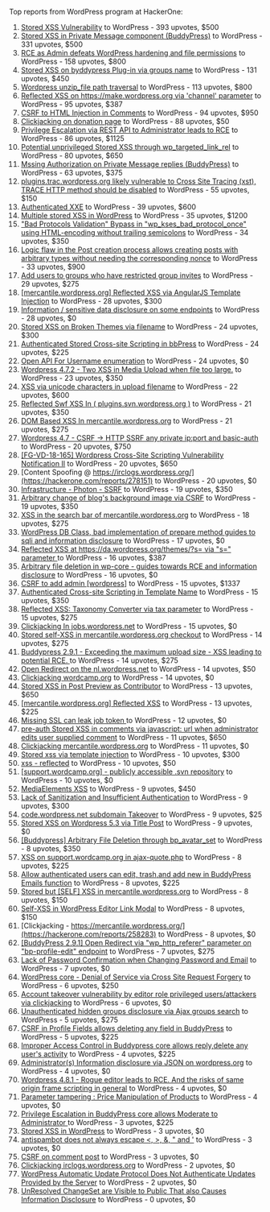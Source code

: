 Top reports from WordPress program at HackerOne:

1. [Stored XSS Vulnerability](https://hackerone.com/reports/643908) to WordPress - 393 upvotes, $500
2. [Stored XSS in Private Message component (BuddyPress)](https://hackerone.com/reports/487081) to WordPress - 331 upvotes, $500
3. [RCE as Admin defeats WordPress hardening and file permissions](https://hackerone.com/reports/436928) to WordPress - 158 upvotes, $800
4. [Stored XSS on byddypress Plug-in via groups name](https://hackerone.com/reports/592316) to WordPress - 131 upvotes, $450
5. [Wordpress unzip_file path traversal](https://hackerone.com/reports/205481) to WordPress - 113 upvotes, $800
6. [Reflected XSS on https://make.wordpress.org via 'channel' parameter](https://hackerone.com/reports/659419) to WordPress - 95 upvotes, $387
7. [CSRF to HTML Injection in Comments](https://hackerone.com/reports/428019) to WordPress - 94 upvotes, $950
8. [Clickjacking on donation page](https://hackerone.com/reports/921709) to WordPress - 88 upvotes, $50
9. [Privilege Escalation via REST API to Administrator leads to RCE](https://hackerone.com/reports/1107282) to WordPress - 86 upvotes, $1125
10. [Potential unprivileged Stored XSS through wp_targeted_link_rel](https://hackerone.com/reports/509930) to WordPress - 80 upvotes, $650
11. [Mssing Authorization on Private Message replies (BuddyPress)](https://hackerone.com/reports/490782) to WordPress - 63 upvotes, $375
12. [plugins.trac.wordpress.org likely vulnerable to Cross Site Tracing (xst), TRACE HTTP method should be disabled](https://hackerone.com/reports/222692) to WordPress - 55 upvotes, $150
13. [Authenticated XXE](https://hackerone.com/reports/1095645) to WordPress - 39 upvotes, $600
14. [Multiple stored XSS in WordPress](https://hackerone.com/reports/221507) to WordPress - 35 upvotes, $1200
15. ["Bad Protocols Validation" Bypass in "wp_kses_bad_protocol_once" using HTML-encoding without trailing semicolons](https://hackerone.com/reports/339483) to WordPress - 34 upvotes, $350
16. [Logic flaw in the Post creation process allows creating posts with arbitrary types without needing the corresponding nonce](https://hackerone.com/reports/404323) to WordPress - 33 upvotes, $900
17. [Add users to groups who have restricted group invites](https://hackerone.com/reports/538008) to WordPress - 29 upvotes, $275
18. [[mercantile.wordpress.org] Reflected XSS via AngularJS Template Injection](https://hackerone.com/reports/230234) to WordPress - 28 upvotes, $300
19. [Information / sensitive data disclosure on some endpoints](https://hackerone.com/reports/273726) to WordPress - 28 upvotes, $0
20. [Stored XSS on Broken Themes via filename](https://hackerone.com/reports/406289) to WordPress - 24 upvotes, $300
21. [Authenticated Stored Cross-site Scripting in bbPress](https://hackerone.com/reports/881918) to WordPress - 24 upvotes, $225
22. [Open API For Username enumeration](https://hackerone.com/reports/385322) to WordPress - 24 upvotes, $0
23. [Wordpress 4.7.2 - Two XSS in Media Upload when file too large.](https://hackerone.com/reports/203515) to WordPress - 23 upvotes, $350
24. [XSS via unicode characters in upload filename](https://hackerone.com/reports/179695) to WordPress - 22 upvotes, $600
25. [Reflected Swf XSS In ( plugins.svn.wordpress.org )](https://hackerone.com/reports/270060) to WordPress - 21 upvotes, $350
26. [DOM Based XSS In mercantile.wordpress.org](https://hackerone.com/reports/230435) to WordPress - 21 upvotes, $275
27. [Wordpress 4.7 - CSRF -\> HTTP SSRF any private ip:port and basic-auth](https://hackerone.com/reports/187520) to WordPress - 20 upvotes, $750
28. [[FG-VD-18-165] Wordpress Cross-Site Scripting Vulnerability Notification II](https://hackerone.com/reports/460911) to WordPress - 20 upvotes, $650
29. [Content Spoofing @ https://irclogs.wordpress.org/](https://hackerone.com/reports/278151) to WordPress - 20 upvotes, $0
30. [Infrastructure - Photon - SSRF](https://hackerone.com/reports/204513) to WordPress - 19 upvotes, $350
31. [Arbitrary change of blog's background image via CSRF](https://hackerone.com/reports/881855) to WordPress - 19 upvotes, $350
32. [XSS in the search bar of mercantile.wordpress.org](https://hackerone.com/reports/221893) to WordPress - 18 upvotes, $275
33. [WordPress DB Class, bad implementation of prepare method guides to sqli and information disclosure](https://hackerone.com/reports/179920) to WordPress - 17 upvotes, $0
34. [Reflected XSS at https://da.wordpress.org/themes/?s= via "s=" parameter ](https://hackerone.com/reports/222040) to WordPress - 16 upvotes, $387
35. [Arbitrary file deletion in wp-core - guides towards RCE and information disclosure](https://hackerone.com/reports/291878) to WordPress - 16 upvotes, $0
36. [CSRF to add admin [wordpress]](https://hackerone.com/reports/149589) to WordPress - 15 upvotes, $1337
37. [Authenticated Cross-site Scripting in Template Name](https://hackerone.com/reports/220903) to WordPress - 15 upvotes, $350
38. [Reflected XSS: Taxonomy Converter via tax parameter](https://hackerone.com/reports/495515) to WordPress - 15 upvotes, $275
39. [Clickjacking In jobs.wordpress.net](https://hackerone.com/reports/223024) to WordPress - 15 upvotes, $0
40. [Stored self-XSS in mercantile.wordpress.org checkout](https://hackerone.com/reports/230232) to WordPress - 14 upvotes, $275
41. [Buddypress 2.9.1 - Exceeding the maximum upload size  - XSS leading to potential RCE. ](https://hackerone.com/reports/263109) to WordPress - 14 upvotes, $275
42. [Open Redirect on the nl.wordpress.net](https://hackerone.com/reports/309058) to WordPress - 14 upvotes, $50
43. [Clickjacking wordcamp.org](https://hackerone.com/reports/230581) to WordPress - 14 upvotes, $0
44. [Stored XSS in Post Preview as Contributor](https://hackerone.com/reports/497724) to WordPress - 13 upvotes, $650
45. [[mercantile.wordpress.org] Reflected XSS](https://hackerone.com/reports/240256) to WordPress - 13 upvotes, $225
46. [Missing SSL can leak job token ](https://hackerone.com/reports/222036) to WordPress - 12 upvotes, $0
47. [pre-auth Stored XSS in comments via javascript: url when administrator edits user supplied comment](https://hackerone.com/reports/633231) to WordPress - 11 upvotes, $650
48. [Clickjacking mercantile.wordpress.org](https://hackerone.com/reports/264125) to WordPress - 11 upvotes, $0
49. [Stored xss via template injection](https://hackerone.com/reports/250837) to WordPress - 10 upvotes, $300
50. [xss - reflected](https://hackerone.com/reports/384112) to WordPress - 10 upvotes, $50
51. [[support.wordcamp.org] - publicly accessible .svn repository](https://hackerone.com/reports/309714) to WordPress - 10 upvotes, $0
52. [MediaElements XSS](https://hackerone.com/reports/299112) to WordPress - 9 upvotes, $450
53. [Lack of Sanitization and Insufficient Authentication](https://hackerone.com/reports/249759) to WordPress - 9 upvotes, $300
54. [code.wordpress.net subdomain Takeover](https://hackerone.com/reports/295330) to WordPress - 9 upvotes, $25
55. [Stored XSS on Wordpress 5.3 via Title Post](https://hackerone.com/reports/754352) to WordPress - 9 upvotes, $0
56. [[Buddypress] Arbitrary File Deletion through bp_avatar_set](https://hackerone.com/reports/183568) to WordPress - 8 upvotes, $350
57. [XSS on support.wordcamp.org in ajax-quote.php](https://hackerone.com/reports/355773) to WordPress - 8 upvotes, $225
58. [Allow authenticated users can edit, trash,and add new in BuddyPress Emails function](https://hackerone.com/reports/833782) to WordPress - 8 upvotes, $225
59. [Stored but [SELF] XSS in mercantile.wordpress.org](https://hackerone.com/reports/222224) to WordPress - 8 upvotes, $150
60. [Self-XSS in WordPress Editor Link Modal](https://hackerone.com/reports/224556) to WordPress - 8 upvotes, $150
61. [Clickjacking - https://mercantile.wordpress.org/](https://hackerone.com/reports/258283) to WordPress - 8 upvotes, $0
62. [[BuddyPress 2.9.1] Open Redirect via "wp_http_referer" parameter on "bp-profile-edit" endpoint](https://hackerone.com/reports/277502) to WordPress - 7 upvotes, $275
63. [Lack of Password Confirmation when Changing Password and Email](https://hackerone.com/reports/224214) to WordPress - 7 upvotes, $0
64. [WordPress core  - Denial of Service via Cross Site Request Forgery](https://hackerone.com/reports/153093) to WordPress - 6 upvotes, $250
65. [Account takeover vulnerability by editor role privileged users/attackers via clickjacking](https://hackerone.com/reports/388254) to WordPress - 6 upvotes, $0
66. [Unauthenticated hidden groups disclosure via Ajax groups search](https://hackerone.com/reports/282176) to WordPress - 5 upvotes, $275
67. [CSRF in Profile Fields allows deleting any field in BuddyPress](https://hackerone.com/reports/836187) to WordPress - 5 upvotes, $225
68. [Improper Access Control in Buddypress core allows reply,delete any user's activity](https://hackerone.com/reports/837256) to WordPress - 4 upvotes, $225
69. [Administrator(s) Information disclosure via JSON on wordpress.org](https://hackerone.com/reports/221734) to WordPress - 4 upvotes, $0
70. [Wordpress 4.8.1 - Rogue editor leads to RCE. And the risks of same origin frame scripting in general](https://hackerone.com/reports/263718) to WordPress - 4 upvotes, $0
71. [Parameter tampering : Price Manipulation of Products](https://hackerone.com/reports/682344) to WordPress - 4 upvotes, $0
72. [Privilege Escalation in BuddyPress core allows Moderate to Administrator ](https://hackerone.com/reports/837018) to WordPress - 3 upvotes, $225
73. [Stored XSS in WordPress](https://hackerone.com/reports/276105) to WordPress - 3 upvotes, $0
74. [antispambot does not always escape \<, \>, &, " and '](https://hackerone.com/reports/298218) to WordPress - 3 upvotes, $0
75. [CSRF on comment post](https://hackerone.com/reports/914232) to WordPress - 3 upvotes, $0
76. [Clickjacking irclogs.wordpress.org](https://hackerone.com/reports/267075) to WordPress - 2 upvotes, $0
77. [WordPress Automatic Update Protocol Does Not Authenticate Updates Provided by the Server](https://hackerone.com/reports/228854) to WordPress - 2 upvotes, $0
78. [UnResolved ChangeSet are Visible to Public That also Causes Information Disclosure](https://hackerone.com/reports/282843) to WordPress - 0 upvotes, $0
